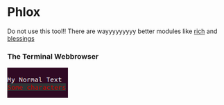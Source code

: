 # Phlox
Do not use this tool!! There are wayyyyyyyyy better modules like [rich](https://pypi.org/projects/rich) and [blessings](https://pypi.org/projects/blessings)
### The Terminal Webbrowser

![Screenshot of styled text in terminal](./images/example1.png)
